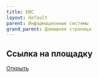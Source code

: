 ```yaml
---
title: ЕИС
layout: default
parent: Информационные системы
grand_parent: Домашняя страница
---
```


## Ссылка на площадку

[Открыть](https://zakupki.gov.ru)
